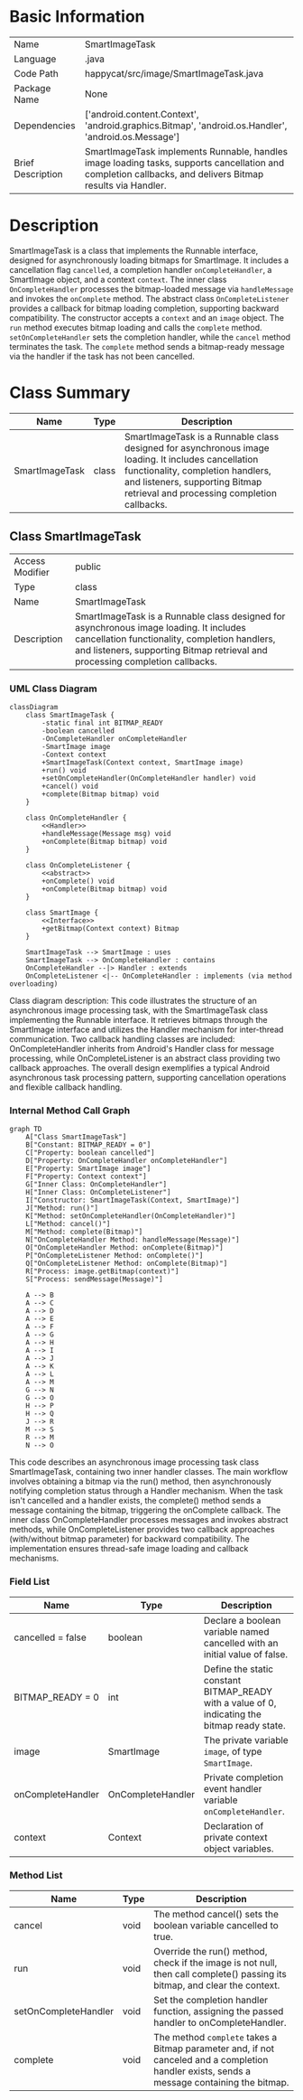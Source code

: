 # Basic Information

|      |      |
|------|------|
| Name | SmartImageTask |
| Language | .java |
| Code Path | happycat/src/image/SmartImageTask.java |
| Package Name | None |
| Dependencies | ['android.content.Context', 'android.graphics.Bitmap', 'android.os.Handler', 'android.os.Message'] |
| Brief Description | SmartImageTask implements Runnable, handles image loading tasks, supports cancellation and completion callbacks, and delivers Bitmap results via Handler. |

# Description

SmartImageTask is a class that implements the Runnable interface, designed for asynchronously loading bitmaps for SmartImage. It includes a cancellation flag `cancelled`, a completion handler `onCompleteHandler`, a SmartImage object, and a context `context`. The inner class `OnCompleteHandler` processes the bitmap-loaded message via `handleMessage` and invokes the `onComplete` method. The abstract class `OnCompleteListener` provides a callback for bitmap loading completion, supporting backward compatibility. The constructor accepts a `context` and an `image` object. The `run` method executes bitmap loading and calls the `complete` method. `setOnCompleteHandler` sets the completion handler, while the `cancel` method terminates the task. The `complete` method sends a bitmap-ready message via the handler if the task has not been cancelled.

# Class Summary

| Name   | Type  | Description |
|-------|------|-------------|
| SmartImageTask | class | SmartImageTask is a Runnable class designed for asynchronous image loading. It includes cancellation functionality, completion handlers, and listeners, supporting Bitmap retrieval and processing completion callbacks. |



## Class SmartImageTask

|      |      |
|------|------|
| Access Modifier | public |
| Type | class |
| Name | SmartImageTask |
| Description | SmartImageTask is a Runnable class designed for asynchronous image loading. It includes cancellation functionality, completion handlers, and listeners, supporting Bitmap retrieval and processing completion callbacks. |


### UML Class Diagram

```mermaid
classDiagram
    class SmartImageTask {
        -static final int BITMAP_READY
        -boolean cancelled
        -OnCompleteHandler onCompleteHandler
        -SmartImage image
        -Context context
        +SmartImageTask(Context context, SmartImage image)
        +run() void
        +setOnCompleteHandler(OnCompleteHandler handler) void
        +cancel() void
        +complete(Bitmap bitmap) void
    }

    class OnCompleteHandler {
        <<Handler>>
        +handleMessage(Message msg) void
        +onComplete(Bitmap bitmap) void
    }

    class OnCompleteListener {
        <<abstract>>
        +onComplete() void
        +onComplete(Bitmap bitmap) void
    }

    class SmartImage {
        <<Interface>>
        +getBitmap(Context context) Bitmap
    }

    SmartImageTask --> SmartImage : uses
    SmartImageTask --> OnCompleteHandler : contains
    OnCompleteHandler --|> Handler : extends
    OnCompleteListener <|-- OnCompleteHandler : implements (via method overloading)
```

Class diagram description:
This code illustrates the structure of an asynchronous image processing task, with the SmartImageTask class implementing the Runnable interface. It retrieves bitmaps through the SmartImage interface and utilizes the Handler mechanism for inter-thread communication. Two callback handling classes are included: OnCompleteHandler inherits from Android's Handler class for message processing, while OnCompleteListener is an abstract class providing two callback approaches. The overall design exemplifies a typical Android asynchronous task processing pattern, supporting cancellation operations and flexible callback handling.


### Internal Method Call Graph

```mermaid
graph TD
    A["Class SmartImageTask"]
    B["Constant: BITMAP_READY = 0"]
    C["Property: boolean cancelled"]
    D["Property: OnCompleteHandler onCompleteHandler"]
    E["Property: SmartImage image"]
    F["Property: Context context"]
    G["Inner Class: OnCompleteHandler"]
    H["Inner Class: OnCompleteListener"]
    I["Constructor: SmartImageTask(Context, SmartImage)"]
    J["Method: run()"]
    K["Method: setOnCompleteHandler(OnCompleteHandler)"]
    L["Method: cancel()"]
    M["Method: complete(Bitmap)"]
    N["OnCompleteHandler Method: handleMessage(Message)"]
    O["OnCompleteHandler Method: onComplete(Bitmap)"]
    P["OnCompleteListener Method: onComplete()"]
    Q["OnCompleteListener Method: onComplete(Bitmap)"]
    R["Process: image.getBitmap(context)"]
    S["Process: sendMessage(Message)"]

    A --> B
    A --> C
    A --> D
    A --> E
    A --> F
    A --> G
    A --> H
    A --> I
    A --> J
    A --> K
    A --> L
    A --> M
    G --> N
    G --> O
    H --> P
    H --> Q
    J --> R
    M --> S
    R --> M
    N --> O
```

This code describes an asynchronous image processing task class SmartImageTask, containing two inner handler classes. The main workflow involves obtaining a bitmap via the run() method, then asynchronously notifying completion status through a Handler mechanism. When the task isn't cancelled and a handler exists, the complete() method sends a message containing the bitmap, triggering the onComplete callback. The inner class OnCompleteHandler processes messages and invokes abstract methods, while OnCompleteListener provides two callback approaches (with/without bitmap parameter) for backward compatibility. The implementation ensures thread-safe image loading and callback mechanisms.

### Field List

| Name  | Type  | Description |
|-------|-------|------|
| cancelled = false | boolean | Declare a boolean variable named cancelled with an initial value of false. |
| BITMAP_READY = 0 | int | Define the static constant BITMAP_READY with a value of 0, indicating the bitmap ready state. |
| image | SmartImage | The private variable `image`, of type `SmartImage`. |
| onCompleteHandler | OnCompleteHandler | Private completion event handler variable `onCompleteHandler`. |
| context | Context | Declaration of private context object variables. |

### Method List

| Name  | Type  | Description |
|-------|-------|------|
| cancel | void | The method cancel() sets the boolean variable cancelled to true. |
| run | void | Override the run() method, check if the image is not null, then call complete() passing its bitmap, and clear the context. |
| setOnCompleteHandler | void | Set the completion handler function, assigning the passed handler to onCompleteHandler. |
| complete | void | The method `complete` takes a Bitmap parameter and, if not canceled and a completion handler exists, sends a message containing the bitmap. |




